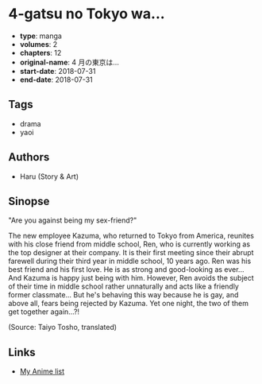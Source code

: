 # 4-gatsu no Tokyo wa...

-   **type**: manga
-   **volumes**: 2
-   **chapters**: 12
-   **original-name**: 4 月の東京は…
-   **start-date**: 2018-07-31
-   **end-date**: 2018-07-31

## Tags

-   drama
-   yaoi

## Authors

-   Haru (Story & Art)

## Sinopse

"Are you against being my sex-friend?"

The new employee Kazuma, who returned to Tokyo from America, reunites with his close friend from middle school, Ren, who is currently working as the top designer at their company. It is their first meeting since their abrupt farewell during their third year in middle school, 10 years ago. Ren was his best friend and his first love. He is as strong and good-looking as ever... And Kazuma is happy just being with him. However, Ren avoids the subject of their time in middle school rather unnaturally and acts like a friendly former classmate... But he's behaving this way because he is gay, and above all, fears being rejected by Kazuma. Yet one night, the two of them get together again...?!

(Source: Taiyo Tosho, translated)

## Links

-   [My Anime list](https://myanimelist.net/manga/127734/4-gatsu_no_Tokyo_wa)
